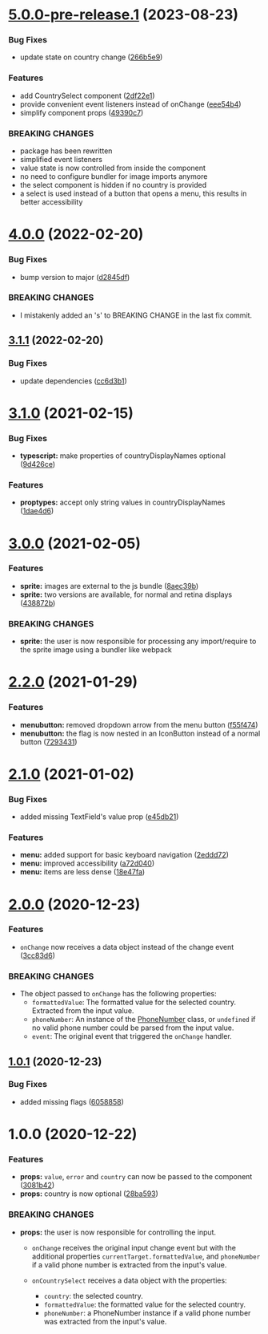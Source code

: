 # [5.0.0-pre-release.1](https://github.com/recursive-beast/mui-phone-textfield/compare/v4.0.0...v5.0.0-pre-release.1) (2023-08-23)


### Bug Fixes

* update state on country change ([266b5e9](https://github.com/recursive-beast/mui-phone-textfield/commit/266b5e95315ad0d31fda051ba7a09c66f800f478))


### Features

* add CountrySelect component ([2df22e1](https://github.com/recursive-beast/mui-phone-textfield/commit/2df22e1fe5670f8795d43b4097d7d2691e6a17ad))
* provide convenient event listeners instead of onChange ([eee54b4](https://github.com/recursive-beast/mui-phone-textfield/commit/eee54b475d634ddec5a9047bb1bf54c02427d01e))
* simplify component props ([49390c7](https://github.com/recursive-beast/mui-phone-textfield/commit/49390c7ec447a7f25c855488516fdd878fa85e4b))


### BREAKING CHANGES

* package has been rewritten
* simplified event listeners
* value state is now controlled from inside the component
* no need to configure bundler for image imports anymore
* the select component is hidden if no country is
provided
* a select is used instead of a button that opens a menu,
this results in better accessibility

# [4.0.0](https://github.com/soufyakoub/mui-phone-textfield/compare/v3.1.1...v4.0.0) (2022-02-20)


### Bug Fixes

* bump version to major ([d2845df](https://github.com/soufyakoub/mui-phone-textfield/commit/d2845dfc5044516ef70ed367ce3addd8ab2f5d78))


### BREAKING CHANGES

* I mistakenly added an 's' to BREAKING CHANGE in the
last fix commit.

## [3.1.1](https://github.com/soufyakoub/mui-phone-textfield/compare/v3.1.0...v3.1.1) (2022-02-20)


### Bug Fixes

* update dependencies ([cc6d3b1](https://github.com/soufyakoub/mui-phone-textfield/commit/cc6d3b112713abd60b0e6ed58c17ea032c1e9734))

# [3.1.0](https://github.com/soufyakoub/mui-phone-textfield/compare/v3.0.0...v3.1.0) (2021-02-15)


### Bug Fixes

* **typescript:** make properties of countryDisplayNames optional ([9d426ce](https://github.com/soufyakoub/mui-phone-textfield/commit/9d426ced53103ef21a2d97d0b0f1051c9665251d))


### Features

* **proptypes:** accept only string values in countryDisplayNames ([1dae4d6](https://github.com/soufyakoub/mui-phone-textfield/commit/1dae4d63db799d0d6e6015eba0139d6a36d59f23))

# [3.0.0](https://github.com/soufyakoub/mui-phone-textfield/compare/v2.2.0...v3.0.0) (2021-02-05)


### Features

* **sprite:** images are external to the js bundle ([8aec39b](https://github.com/soufyakoub/mui-phone-textfield/commit/8aec39b3a8bccbfe62df2e9261e739a3faafdaff))
* **sprite:** two versions are available, for normal and retina displays ([438872b](https://github.com/soufyakoub/mui-phone-textfield/commit/438872ba0d22781f173dee5864077aaf0e9d441d))


### BREAKING CHANGES

* **sprite:** the user is now responsible for processing any
import/require to the sprite image using a bundler like webpack

# [2.2.0](https://github.com/soufyakoub/mui-phone-textfield/compare/v2.1.0...v2.2.0) (2021-01-29)


### Features

* **menubutton:** removed dropdown arrow from the menu button ([f55f474](https://github.com/soufyakoub/mui-phone-textfield/commit/f55f47462e31e4bd771c48f22b0ed162c2b430dc))
* **menubutton:** the flag is now nested in an IconButton instead of a normal button ([7293431](https://github.com/soufyakoub/mui-phone-textfield/commit/72934311e0a392a01c7279a014fb48f910ffa345))

# [2.1.0](https://github.com/soufyakoub/mui-phone-textfield/compare/v2.0.0...v2.1.0) (2021-01-02)


### Bug Fixes

* added missing TextField's value prop ([e45db21](https://github.com/soufyakoub/mui-phone-textfield/commit/e45db2173860cd1d756d9f9dd9629ae13014606e))


### Features

* **menu:** added support for basic keyboard navigation ([2eddd72](https://github.com/soufyakoub/mui-phone-textfield/commit/2eddd72d39ad20aa5802bce43a7e58da8b685f4d))
* **menu:** improved accessibility ([a72d040](https://github.com/soufyakoub/mui-phone-textfield/commit/a72d0402995d6f3d32b54fe2eab0f7ccdcc3a977))
* **menu:** items are less dense ([18e47fa](https://github.com/soufyakoub/mui-phone-textfield/commit/18e47fac6e7fe2f1486f9a3d901a8d27ee91ec80))

# [2.0.0](https://github.com/soufyakoub/mui-phone-textfield/compare/v1.0.1...v2.0.0) (2020-12-23)


### Features

* `onChange` now receives a data object instead of the change event ([3cc83d6](https://github.com/soufyakoub/mui-phone-textfield/commit/3cc83d6221fcf176023060b604453fec829069ca))


### BREAKING CHANGES

* The object passed to `onChange` has the following
properties:
  - `formattedValue`: The formatted value for the selected country. Extracted from the input value.
  - `phoneNumber`: An instance of the
[PhoneNumber](https://github.com/catamphetamine/libphonenumber-js/blob/master/README.md#phonenumber)
class, or `undefined` if no valid phone number could be parsed from the input value.
  - `event`: The original event that triggered the `onChange` handler.

## [1.0.1](https://github.com/soufyakoub/mui-phone-textfield/compare/v1.0.0...v1.0.1) (2020-12-23)


### Bug Fixes

* added missing flags ([6058858](https://github.com/soufyakoub/mui-phone-textfield/commit/605885868b298a8ccc6c1a16224b1ec17f8cdc30))

# 1.0.0 (2020-12-22)


### Features

* **props:** `value`, `error` and `country` can now be passed to the component ([3081b42](https://github.com/soufyakoub/mui-phone-textfield/commit/3081b425dd7cb8d8f0fb1710196c68a699eb09a7))
* **props:** country is now optional ([28ba593](https://github.com/soufyakoub/mui-phone-textfield/commit/28ba593b281e887195a066903fe30df3abbea4b1))


### BREAKING CHANGES

* **props:** the user is now responsible for controlling the input.

  - `onChange` receives the original input change event but with the additional properties
`currentTarget.formattedValue`, and `phoneNumber` if a valid phone number
is extracted from the input's value.

  - `onCountrySelect` receives a data object with the properties:
    - `country`: the selected country.
    - `formattedValue`: the formatted value for the selected country.
    - `phoneNumber`: a PhoneNumber instance if a valid phone number was
extracted from the input's value.
